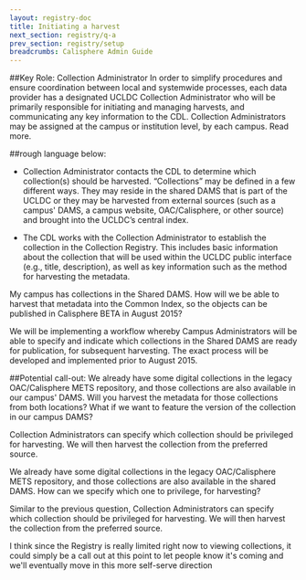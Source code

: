 ```yaml
---
layout: registry-doc
title: Initiating a harvest
next_section: registry/q-a
prev_section: registry/setup
breadcrumbs: Calisphere Admin Guide
---
```


##Key Role: Collection Administrator
In order to simplify procedures and ensure coordination between local and systemwide processes, each data provider has a designated UCLDC Collection Administrator who will be primarily responsible for initiating and managing harvests, and communicating any key information to the CDL. Collection Administrators may be assigned at the campus or institution level, by each campus. Read more.

##rough language below:
- Collection Administrator contacts the CDL to determine which collection(s) should be harvested.  “Collections” may be defined in a few different ways. They may reside in the shared DAMS that is part of the UCLDC or they may be harvested from external sources (such as a campus' DAMS, a campus website, OAC/Calisphere, or other source) and brought into the UCLDC’s central index.

- The CDL works with the Collection Administrator to establish the collection in the Collection Registry.  This includes basic information about the collection that will be used within the UCLDC public interface (e.g., title, description), as well as key information such as the method for harvesting the metadata.

My campus has collections in the Shared DAMS.  How will we be able to harvest that metadata into the Common Index, so the objects can be published in Calisphere BETA in August 2015?

We will be implementing a workflow whereby Campus Administrators will be able to specify and indicate which collections in the Shared DAMS are ready for publication, for subsequent harvesting.  The exact process will be developed and implemented prior to August 2015.

##Potential call-out:
We already have some digital collections in the legacy OAC/Calisphere METS repository, and those collections are also available in our campus' DAMS.  Will you harvest the metadata for those collections from both locations?  What if we want to feature the version of the collection in our campus DAMS?

Collection Administrators can specify which collection should be privileged for harvesting.  We will then harvest the collection from the preferred source.


We already have some digital collections in the legacy OAC/Calisphere METS repository, and those collections are also available in the shared DAMS.  How can we specify which one to privilege, for harvesting?

Similar to the previous question, Collection Administrators can specify which collection should be privileged for harvesting.  We will then harvest the collection from the preferred source.


<div class="note"><p>I think since the Registry is really limited right now to viewing collections, it could simply be a call out at this point to let people know it's coming and we'll eventually move in this more self-serve direction</p></div>
